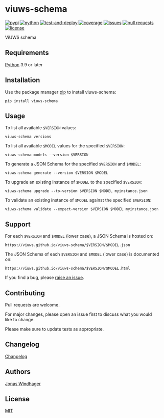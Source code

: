 # viuws-schema

[![pypi](https://img.shields.io/pypi/v/viuws-schema?label=pypi)](https://pypi.org/project/viuws-schema/)
[![python](https://img.shields.io/pypi/pyversions/viuws-schema?label=python)](https://www.python.org)
[![test-and-deploy](https://img.shields.io/github/actions/workflow/status/viuws/viuws-schema/test-and-deploy.yml?label=test-and-deploy)](https://github.com/viuws/viuws-schema/actions/workflows/test-and-deploy.yml)
[![coverage](https://img.shields.io/codecov/c/gh/viuws/viuws-schema?label=coverage)](https://app.codecov.io/gh/viuws/viuws-schema)
[![issues](https://img.shields.io/github/issues/viuws/viuws-schema?label=issues)](https://github.com/viuws/viuws-schema/issues)
[![pull requests](https://img.shields.io/github/issues-pr/viuws/viuws-schema?label=pull%20requests)](https://github.com/viuws/viuws-schema/pulls)
[![license](https://img.shields.io/github/license/viuws/viuws-schema?label=license)](https://github.com/viuws/viuws-schema/blob/main/LICENSE)

ViUWS schema

## Requirements

[Python](https://www.python.org) 3.9 or later

## Installation

Use the package manager [pip](https://pip.pypa.io/en/stable/) to install viuws-schema:

    pip install viuws-schema

## Usage

To list all available `$VERSION` values:

    viuws-schema versions

To list all available `$MODEL` values for the specified `$VERSION`:

    viuws-schema models --version $VERSION

To generate a JSON Schema for the specified `$VERSION` and `$MODEL`:

    viuws-schema generate --version $VERSION $MODEL

To upgrade an existing instance of `$MODEL` to the specified `$VERSION`:

    viuws-schema upgrade --to-version $VERSION $MODEL myinstance.json

To validate an existing instance of `$MODEL` against the specified `$VERSION`:

    viuws-schema validate --expect-version $VERSION $MODEL myinstance.json

## Support

For each `$VERSION` and `$MODEL` (lower case), a JSON Schema is hosted on:

    https://viuws.github.io/viuws-schema/$VERSION/$MODEL.json

The JSON Schema of each `$VERSION` and `$MODEL` (lower case) is documented on:

    https://viuws.github.io/viuws-schema/$VERSION/$MODEL.html

If you find a bug, please [raise an issue](https://github.com/viuws/viuws-schema/issues/new).

## Contributing

Pull requests are welcome.

For major changes, please open an issue first to discuss what you would like to change.

Please make sure to update tests as appropriate.

## Changelog

[Changelog](https://github.com/viuws/viuws-schema/blob/main/CHANGELOG.md)

## Authors

[Jonas Windhager](mailto:jonas@windhager.io)

## License

[MIT](https://github.com/viuws/viuws-schema/blob/main/LICENSE)

